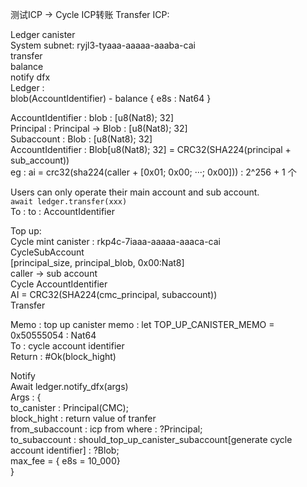 测试ICP -> Cycle
ICP转账
Transfer ICP:

Ledger canister \
	System subnet: ryjl3-tyaaa-aaaaa-aaaba-cai \
		transfer \
		balance \
		notify dfx \
Ledger : \
	blob(AccountIdentifier) - balance { e8s : Nat64 }

AccountIdentifier : blob : [u8(Nat8); 32] \
	Principal : Principal -> Blob : [u8(Nat8); 32] \
	Subaccount : Blob : [u8(Nat8); 32] \
	AccountIdentifier : Blob[u8(Nat8); 32] =  CRC32(SHA224(principal + sub_account)) \
		eg : ai = crc32(sha224(caller + [0x01; 0x00; ···; 0x00])) : 2^256 + 1 个

Users can only operate their main account and sub account. \
``` await ledger.transfer(xxx) ``` \
To : to : AccountIdentifier


Top up: \
Cycle mint canister : rkp4c-7iaaa-aaaaa-aaaca-cai \
CycleSubAccount \
	[principal_size, principal_blob, 0x00:Nat8] \
	caller -> sub account \
Cycle AccountIdentifier \
	AI = CRC32(SHA224(cmc_principal, subaccount)) \
Transfer


Memo : top up canister memo : let TOP_UP_CANISTER_MEMO = 0x50555054 : Nat64 \
To : cycle account identifier \
Return : #Ok(block_hight)

Notify \
Await ledger.notify_dfx(args) \
Args : { \
	to_canister : Principal(CMC); \
	block_hight : return value of tranfer \
	from_subaccount : icp from where : ?Principal; \
	to_subaccount : should_top_up_canister_subaccount[generate cycle account identifier] : ?Blob; \
	max_fee = { e8s = 10_000} \
}
